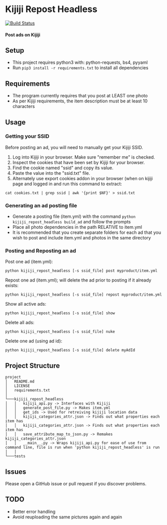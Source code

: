 # Kijiji Repost Headless

[![Build Status](https://circleci.com/gh/ArthurG/Kijiji-Repost-Headless.svg?style=svg)](https://circleci.com/gh/ArthurG/Kijiji-Repost-Headless)

#### Post ads on Kijiji

## Setup

- This project requires python3 with: python-requests, bs4, pyyaml
- Run `pip3 install -r requirements.txt` to install all dependencies

## Requirements

- The program currently requires that you post at LEAST one photo
- As per Kijiji requirements, the item description must be at least 10 characters

## Usage

### Getting your SSID

Before posting an ad, you will need to manually get your Kijiji SSID.

1. Log into Kijiji in your browser. Make sure "remember me" is checked.
2. Inspect the cookies that have been set by Kijiji for your browser.
3. Find the cookie named "ssid" and copy its value.
4. Paste the value into the "ssid.txt" file.
5. Alternately use export cookies addon in your browser (when on kijiji page and logged in and run this command to extract:

`cat cookies.txt | grep ssid | awk '{print $NF}' > ssid.txt`

### Generating an ad posting file

- Generate a posting file (item.yml) with the command `python kijiji_repost_headless build_ad` and follow the prompts
- Place all photo dependencies in the path RELATIVE to item.yml 
- It is recommended that you create separate folders for each ad that you wish to post and include item.yml and photos in the same directory

### Posting and Reposting an ad

Post one ad (item.yml):

`python kijiji_repost_headless [-s ssid_file] post myproduct/item.yml`

Repost one ad (item.yml); will delete the ad prior to posting if it already exists:

`python kijiji_repost_headless [-s ssid_file] repost myproduct/item.yml`

Show all active ads:

`python kijiji_repost_headless [-s ssid_file] show`

Delete all ads:

`python kijiji_repost_headless [-s ssid_file] nuke`

Delete one ad (using ad id):

`python kijiji_repost_headless [-s ssid_file] delete myAdId`

## Project Structure

```
project
│   README.md
│   LICENSE
│   requirements.txt
│
└───kijiji_repost_headless
│   │   kijiji_api.py -> Interfaces with Kijiji
│   │   generate_post_file.py -> Makes item.yml
│   │   get_ids -> Used for retreiving kijiji location data
│   │   kijiji_categories_attr.json -> Finds out what properties each item has
│   │   kijiji_categories_attr.json -> Finds out what properties each item has
│   │   save_attribute_map_to_json.py -> Remakes kijiji_categories_attr.json
│   │   __main__.py -> Wraps kijiji_api.py for ease of use from command line, file is run when 'python kijiji_repost_headless' is run
│   │
└───tests
```

## Issues

Please open a GitHub issue or pull request if you discover problems.

## TODO

- Better error handling
- Avoid reuploading the same pictures again and again
